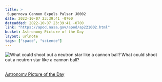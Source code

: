 ```yaml
---
title: > 
 Supernova Cannon Expels Pulsar J0002 
date: 2022-10-07 23:39:41 -0700
dateadded: 2022-10-07 23:39:41 -0700
link: "https://apod.nasa.gov/apod/ap221002.html"
bucket: Astronomy Picture of the Day
layout: urlnote
tags: ["space", "science"]
--- 
```

<p><a href="https://apod.nasa.gov/apod/ap221002.html"><img src="https://apod.nasa.gov/apod/calendar/S_221002.jpg" align="left" alt="What could shoot out a neutron star like a cannon ball?" border="0" /></a> What could shoot out a neutron star like a cannon ball?</p><br clear="all"/>
 <!-- end excerpt --> 
<div class='bucket'><a class='internal-link' href='/buckets/astronomy-picture-of-the-day'>Astronomy Picture of the Day</a></div> 
